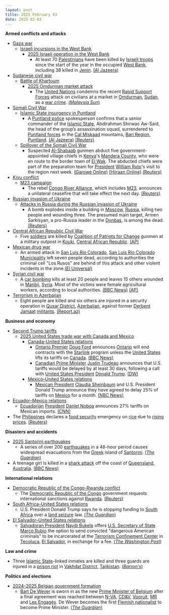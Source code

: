 ```yaml
---
layout: post
title: 2025 February 03
date: 2025-02-03
---
```



**Armed conflicts and attacks**

* [Gaza war](https://en.wikipedia.org/wiki/Gaza_war "Gaza war")
  + [Israeli incursions in the West Bank](https://en.wikipedia.org/wiki/Israeli_incursions_in_the_West_Bank_during_the_Gaza_war "Israeli incursions in the West Bank during the Gaza war")
    - [2025 Israeli operation in the West Bank](https://en.wikipedia.org/wiki/2025_Israeli_operation_in_the_West_Bank "2025 Israeli operation in the West Bank")
      * At least 70 [Palestinians](https://en.wikipedia.org/wiki/Palestinians "Palestinians") have been killed by [Israeli troops](https://en.wikipedia.org/wiki/Israel_Defence_Forces "Israel Defence Forces") since the start of the year in the occupied [West Bank](https://en.wikipedia.org/wiki/West_Bank "West Bank"), including 38 killed in [Jenin](https://en.wikipedia.org/wiki/Jenin "Jenin"). [(Al Jazeera)](https://www.aljazeera.com/news/2025/2/3/israel-kills-70-in-west-bank-this-year-pa-condemns-ethnic-cleansing)
* [Sudanese civil war](https://en.wikipedia.org/wiki/Sudanese_civil_war_%282023%E2%80%93present%29 "Sudanese civil war (2023–present)")
  + [Battle of Khartoum](https://en.wikipedia.org/wiki/Battle_of_Khartoum_%282023-present%29 "Battle of Khartoum (2023-present)")
    - [2025 Omdurman market attack](https://en.wikipedia.org/wiki/2025_Omdurman_market_attack "2025 Omdurman market attack")
      * The [United Nations](https://en.wikipedia.org/wiki/United_Nations "United Nations") condemns the recent [Rapid Support Forces](https://en.wikipedia.org/wiki/Rapid_Support_Forces "Rapid Support Forces") attack on civilians at a market in [Omdurman](https://en.wikipedia.org/wiki/Omdurman "Omdurman"), [Sudan](https://en.wikipedia.org/wiki/Sudan "Sudan"), as a [war crime](https://en.wikipedia.org/wiki/War_crime "War crime"). [(*Malaysia Sun*)](https://www.malaysiasun.com/news/275014674/un-condemns-strikes-on-civilians-in-sudan)
* [Somali Civil War](https://en.wikipedia.org/wiki/Somali_Civil_War_%282009%E2%80%93present%29 "Somali Civil War (2009–present)")
  + [Islamic State insurgency in Puntland](https://en.wikipedia.org/wiki/Islamic_State_insurgency_in_Puntland "Islamic State insurgency in Puntland")
    - A [Puntland police](https://en.wikipedia.org/wiki/Puntland_Police_Force "Puntland Police Force") spokesperson confirms that a senior commander of the [Islamic State](https://en.wikipedia.org/wiki/Islamic_State_%E2%80%93_Somalia_Province "Islamic State – Somalia Province"), Abdirahman Shirwac Aw-Said, the head of the group’s assassination squad, surrendered to [Puntland forces](https://en.wikipedia.org/wiki/Puntland_Security_Force "Puntland Security Force") in the [Cal Miskaad](https://en.wikipedia.org/wiki/Cal_Miskaad "Cal Miskaad") mountains, [Bari Region](https://en.wikipedia.org/wiki/Bari_Region "Bari Region"), [Puntland](https://en.wikipedia.org/wiki/Puntland "Puntland"). [(Al Jazeera)](https://aje.io/tows43) [(Reuters)](https://www.reuters.com/world/africa/senior-islamic-state-somalia-commander-captured-puntland-2025-02-03/)
  + [Spillover of the Somali Civil War](https://en.wikipedia.org/wiki/Somali_Civil_War "Somali Civil War")
    - Suspected [Al-Shabaab](https://en.wikipedia.org/wiki/Al-Shabaab_%28militant_group%29 "Al-Shabaab (militant group)") gunmen abduct five government-appointed village chiefs in [Kenya](https://en.wikipedia.org/wiki/Kenya "Kenya")'s [Mandera County](https://en.wikipedia.org/wiki/Mandera_County "Mandera County"), who were en route to the border town of [El Wak](https://en.wikipedia.org/wiki/El_Wak%2C_Kenya "El Wak, Kenya"). The abducted chiefs were part of the preparation team for [President](https://en.wikipedia.org/wiki/President_of_Kenya "President of Kenya") [William Ruto](https://en.wikipedia.org/wiki/William_Ruto "William Ruto")'s visit to the region next week. [(Garowe Online)](https://garoweonline.com/en/world/africa/al-shabaab-abducts-5-kenyan-chiefs-in-mandera-county) [(Hiiraan Online)](https://www.hiiraan.com/news4/2025/Feb/200092/suspected_al_shabaab_militants_abduct_five_local_chiefs_in_kenya_s_mandera_county.aspx) [(Reuters)](https://www.reuters.com/world/africa/suspected-al-shabaab-gunmen-abduct-chiefs-northeast-kenya-media-reports-2025-02-03/)
* [Kivu conflict](https://en.wikipedia.org/wiki/Kivu_conflict "Kivu conflict")
  + [M23 campaign](https://en.wikipedia.org/wiki/M23_campaign_%282022%E2%80%93present%29 "M23 campaign (2022–present)")
    - The rebel [Congo River Alliance](https://en.wikipedia.org/wiki/Congo_River_Alliance "Congo River Alliance"), which includes [M23](https://en.wikipedia.org/wiki/March_23_Movement "March 23 Movement"), announces a unilateral ceasefire that will take effect the next day. [(Reuters)](https://www.reuters.com/world/africa/eastern-congo-rebel-alliance-declares-ceasefire-starting-feb-4-2025-02-03/)
* [Russian invasion of Ukraine](https://en.wikipedia.org/wiki/Russian_invasion_of_Ukraine "Russian invasion of Ukraine")
  + [Attacks in Russia during the Russian invasion of Ukraine](https://en.wikipedia.org/wiki/Attacks_in_Russia_during_the_Russian_invasion_of_Ukraine "Attacks in Russia during the Russian invasion of Ukraine")
    - A bomb explodes inside a building in [Moscow](https://en.wikipedia.org/wiki/Moscow "Moscow"), [Russia](https://en.wikipedia.org/wiki/Russia "Russia"), killing two people and wounding three. The presumed main target, Armen Sarkisyan, a pro-Russia leader in the [Donbas](https://en.wikipedia.org/wiki/Donbas "Donbas"), is among the dead. [(Reuters)](https://www.reuters.com/world/europe/one-killed-blast-moscow-residential-building-tass-reports-2025-02-03/)
* [Central African Republic Civil War](https://en.wikipedia.org/wiki/Central_African_Republic_Civil_War "Central African Republic Civil War")
  + Five [soldiers](https://en.wikipedia.org/wiki/Central_African_Armed_Forces "Central African Armed Forces") are killed by [Coalition of Patriots for Change](https://en.wikipedia.org/wiki/Coalition_of_Patriots_for_Change "Coalition of Patriots for Change") gunmen at a military outpost in [Kouki](https://en.wikipedia.org/wiki/Kouki%2C_Central_African_Republic "Kouki, Central African Republic"), [Central African Republic](https://en.wikipedia.org/wiki/Central_African_Republic "Central African Republic"). [(AP)](https://apnews.com/article/central-african-republic-rebels-attack-266824d242fe04d910ed8d14cdcedb82)
* [Mexican drug war](https://en.wikipedia.org/wiki/Mexican_drug_war "Mexican drug war")
  + An armed attack in [San Luis Río Colorado](https://en.wikipedia.org/wiki/San_Luis_R%C3%ADo_Colorado "San Luis Río Colorado"), [San Luis Río Colorado Municipality](https://en.wikipedia.org/wiki/San_Luis_R%C3%ADo_Colorado_Municipality "San Luis Río Colorado Municipality") left seven people dead, according to authorities the criminal cell "Los Rusos" are behind of this attack and other violent incidents in the zone.[(El Universal)](https://www.eluniversal.com.mx/estados/ataque-armado-en-san-luis-rio-colorado-sonora-deja-siete-muertos-investigan-a-celula-criminal-los-rusos/)
* [Syrian civil war](https://en.wikipedia.org/wiki/Syrian_civil_war "Syrian civil war")
  + A [car bombing](https://en.wikipedia.org/wiki/Car_bomb "Car bomb") kills at least 20 people and leaves 15 others wounded in [Manbij](https://en.wikipedia.org/wiki/Manbij "Manbij"), [Syria](https://en.wikipedia.org/wiki/Syria "Syria"). Most of the victims were female agricultural workers, according to local authorities. [(BBC News)](https://www.bbc.co.uk/news/articles/cr465233v6wo) [(AP)](https://apnews.com/article/syria-manbij-bombing-assad-c75d54d0361f6a474b69c6d813eb5c70)
* [Terrorism in Azerbaijan](https://en.wikipedia.org/wiki/Terrorism_in_Azerbaijan "Terrorism in Azerbaijan")
  + Eight people are killed and six others are injured in a security operation in [Qusar District](https://en.wikipedia.org/wiki/Qusar_District "Qusar District"), [Azerbaijan](https://en.wikipedia.org/wiki/Azerbaijan "Azerbaijan"), against former [Derbent Jamaat](https://en.wikipedia.org/wiki/Derbent_Jamaat "Derbent Jamaat") [militants](https://en.wikipedia.org/wiki/Militant "Militant"). [(Report.az)](https://report.az/hadise/terrorcu-qruplasma-zerersizlesdirilib/)

**Business and economy**

* [Second Trump tariffs](https://en.wikipedia.org/wiki/Second_Trump_tariffs "Second Trump tariffs")
  + [2025 United States trade war with Canada and Mexico](https://en.wikipedia.org/wiki/2025_United_States_trade_war_with_Canada_and_Mexico "2025 United States trade war with Canada and Mexico")
    - [Canada–United States relations](https://en.wikipedia.org/wiki/Canada%E2%80%93United_States_relations "Canada–United States relations")
      * [Ontario Premier](https://en.wikipedia.org/wiki/Premier_of_Ontario "Premier of Ontario") [Doug Ford](https://en.wikipedia.org/wiki/Doug_Ford "Doug Ford") announces [Ontario](https://en.wikipedia.org/wiki/Ontario "Ontario") will end contracts with the [Starlink](https://en.wikipedia.org/wiki/Starlink "Starlink") program unless the [United States](https://en.wikipedia.org/wiki/Government_of_the_United_States "Government of the United States") lifts its tariffs on [Canada](https://en.wikipedia.org/wiki/Canada "Canada"). [(BBC News)](https://www.bbc.com/news/articles/c5y7626l610o)
      * [Canadian Prime Minister](https://en.wikipedia.org/wiki/Prime_Minister_of_Canada "Prime Minister of Canada") [Justin Trudeau](https://en.wikipedia.org/wiki/Justin_Trudeau "Justin Trudeau") announces that U.S. tariffs would be delayed by at least 30 days, following a call with [United States President](https://en.wikipedia.org/wiki/President_of_the_United_States "President of the United States") [Donald Trump](https://en.wikipedia.org/wiki/Donald_Trump "Donald Trump"). [(DW)](https://www.dw.com/en/trudeau-announces-30-day-tariffs-pause-after-call-with-trump/live-71488905)
    - [Mexico–United States relations](https://en.wikipedia.org/wiki/Mexico%E2%80%93United_States_relations "Mexico–United States relations")
      * [Mexican President](https://en.wikipedia.org/wiki/President_of_Mexico "President of Mexico") [Claudia Sheinbaum](https://en.wikipedia.org/wiki/Claudia_Sheinbaum "Claudia Sheinbaum") and U.S. President Donald Trump announce they have agreed to delay 25% of tariffs on [Mexico](https://en.wikipedia.org/wiki/Mexico "Mexico") for a month. [(NBC News)](https://www.nbcnews.com/news/amp/rcna190433)
* [Ecuador–Mexico relations](https://en.wikipedia.org/wiki/Ecuador%E2%80%93Mexico_relations "Ecuador–Mexico relations")
  + [Ecuadorian](https://en.wikipedia.org/wiki/Ecuador "Ecuador") [President](https://en.wikipedia.org/wiki/President_of_Ecuador "President of Ecuador") [Daniel Noboa](https://en.wikipedia.org/wiki/Daniel_Noboa "Daniel Noboa") announces 27% tariffs on Mexican imports. [(CNN)](https://edition.cnn.com/2025/02/03/americas/ecuador-mexico-tariffs-intl-latam/index.html)
* The [Philippines](https://en.wikipedia.org/wiki/Philippines "Philippines") declares a [food security](https://en.wikipedia.org/wiki/Food_security "Food security") emergency on [rice](https://en.wikipedia.org/wiki/Rice_production_in_the_Philippines "Rice production in the Philippines") due to [rising prices](https://en.wikipedia.org/wiki/Inflation "Inflation"). [(Reuters)](https://www.reuters.com/world/asia-pacific/philippines-declares-food-security-emergency-tame-rice-prices-2025-02-03/)

**Disasters and accidents**

* [2025 Santorini earthquakes](https://en.wikipedia.org/wiki/2025_Santorini_earthquakes "2025 Santorini earthquakes")
  + A series of over 200 [earthquakes](https://en.wikipedia.org/wiki/Earthquake "Earthquake") in a 48-hour period causes widespread evacuations from the [Greek](https://en.wikipedia.org/wiki/Greece "Greece") island of [Santorini](https://en.wikipedia.org/wiki/Santorini "Santorini"). [(*The Guardian*)](https://www.theguardian.com/world/2025/feb/03/people-flee-santorini-as-earthquake-fears-grow)
* A teenage girl is killed in a [shark attack](https://en.wikipedia.org/wiki/Shark_attacks_in_Australia "Shark attacks in Australia") off the coast of [Queensland](https://en.wikipedia.org/wiki/Queensland "Queensland"), [Australia](https://en.wikipedia.org/wiki/Australia "Australia"). [(BBC News)](https://www.bbc.co.uk/news/articles/c36037251gpo)

**International relations**

* [Democratic Republic of the Congo–Rwanda conflict](https://en.wikipedia.org/wiki/Democratic_Republic_of_the_Congo%E2%80%93Rwanda_conflict "Democratic Republic of the Congo–Rwanda conflict")
  + The [Democratic Republic of the Congo](https://en.wikipedia.org/wiki/Democratic_Republic_of_the_Congo "Democratic Republic of the Congo") government requests international sanctions against [Rwanda](https://en.wikipedia.org/wiki/Rwanda "Rwanda"). [(Reuters)](https://www.reuters.com/world/africa/congo-demands-international-sanctions-to-stop-rwanda-2025-02-03/)
* [South Africa–United States relations](https://en.wikipedia.org/wiki/South_Africa%E2%80%93United_States_relations "South Africa–United States relations")
  + U.S. President Donald Trump says he is stopping funding to [South Africa](https://en.wikipedia.org/wiki/South_Africa "South Africa") over a [land seizure](https://en.wikipedia.org/wiki/Land_reform_in_South_Africa "Land reform in South Africa") law. [(*The Guardian*)](https://www.theguardian.com/us-news/2025/feb/03/donald-trump-cutting-funding-south-africa-land-confiscations-cyril-ramaphosa)
* [El Salvador–United States relations](https://en.wikipedia.org/wiki/El_Salvador%E2%80%93United_States_relations "El Salvador–United States relations")
  + [Salvadoran President](https://en.wikipedia.org/wiki/President_of_El_Salvador "President of El Salvador") [Nayib Bukele](https://en.wikipedia.org/wiki/Nayib_Bukele "Nayib Bukele") offers [U.S. Secretary of State](https://en.wikipedia.org/wiki/U.S._Secretary_of_State "U.S. Secretary of State") [Marco Rubio](https://en.wikipedia.org/wiki/Marco_Rubio "Marco Rubio") the option to send convicted "dangerous American criminals" to be incarcerated at the [Terrorism Confinement Center](https://en.wikipedia.org/wiki/Terrorism_Confinement_Center "Terrorism Confinement Center") in [Tecoluca](https://en.wikipedia.org/wiki/Tecoluca "Tecoluca"), [El Salvador](https://en.wikipedia.org/wiki/El_Salvador "El Salvador"), in exchange for a fee. [(*The Washington Post*)](https://www.washingtonpost.com/national-security/2025/02/03/rubio-el-salvador-jail-bukele/)

**Law and crime**

* Three [Islamic State](https://en.wikipedia.org/wiki/Islamic_State "Islamic State")-linked inmates are killed and three guards are injured in a [prison riot](https://en.wikipedia.org/wiki/Prison_riot "Prison riot") in [Vakhdat District](https://en.wikipedia.org/wiki/Vakhdat_District "Vakhdat District"), [Tajikistan](https://en.wikipedia.org/wiki/Tajikistan "Tajikistan"). [(*Barron's*)](https://www.barrons.com/news/three-killed-in-tajik-prison-riot-2c25868a)

**Politics and elections**

* [2024–2025 Belgian government formation](https://en.wikipedia.org/wiki/2024%E2%80%932025_Belgian_government_formation "2024–2025 Belgian government formation")
  + [Bart De Wever](https://en.wikipedia.org/wiki/Bart_De_Wever "Bart De Wever") is sworn in as the new [Prime Minister of Belgium](https://en.wikipedia.org/wiki/Prime_Minister_of_Belgium "Prime Minister of Belgium") after a final agreement was reached between [N-VA](https://en.wikipedia.org/wiki/New_Flemish_Alliance "New Flemish Alliance"), [CD&V](https://en.wikipedia.org/wiki/Christian_Democratic_and_Flemish "Christian Democratic and Flemish"), [Vooruit](https://en.wikipedia.org/wiki/Vooruit_%28political_party%29 "Vooruit (political party)"), [MR](https://en.wikipedia.org/wiki/Reformist_Movement "Reformist Movement") and [Les Engagés](https://en.wikipedia.org/wiki/Les_Engag%C3%A9s_%28political_party%29 "Les Engagés (political party)"). De Wever becomes the first [Flemish nationalist](https://en.wikipedia.org/wiki/Flemish_Movement "Flemish Movement") to become Prime Minister. [(*The Guardian*)](https://www.theguardian.com/world/2025/feb/03/rightwinger-bart-de-wever-sworn-in-as-belgian-prime-minister)

